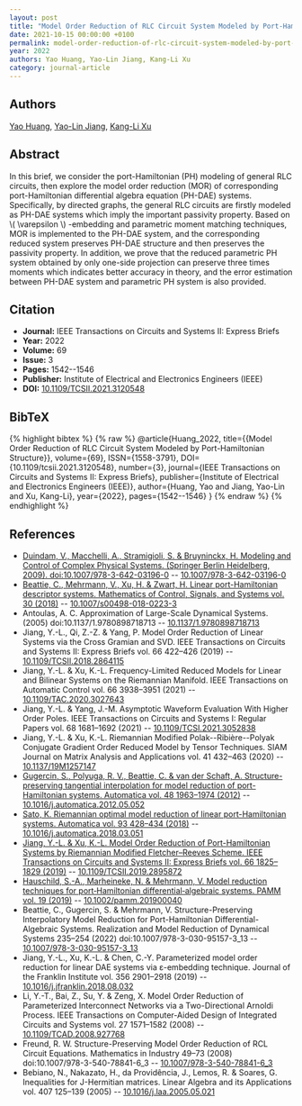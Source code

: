 ```yaml
---
layout: post
title: "Model Order Reduction of RLC Circuit System Modeled by Port-Hamiltonian Structure"
date: 2021-10-15 00:00:00 +0100
permalink: model-order-reduction-of-rlc-circuit-system-modeled-by-port-hamiltonian-structure
year: 2022
authors: Yao Huang, Yao-Lin Jiang, Kang-Li Xu
category: journal-article
---
```

 
## Authors
[Yao Huang](authors/yao-huang), [Yao-Lin Jiang](authors/yaolin-jiang), [Kang-Li Xu](authors/kangli-xu)
 
## Abstract
In this brief, we consider the port-Hamiltonian (PH) modeling of general RLC circuits, then explore the model order reduction (MOR) of corresponding port-Hamiltonian differential algebra equation (PH-DAE) systems. Specifically, by directed graphs, the general RLC circuits are firstly modeled as PH-DAE systems which imply the important passivity property. Based on \\( \varepsilon  \\) -embedding and parametric moment matching techniques, MOR is implemented to the PH-DAE system, and the corresponding reduced system preserves PH-DAE structure and then preserves the passivity property. In addition, we prove that the reduced parametric PH system obtained by only one-side projection can preserve three times moments which indicates better accuracy in theory, and the error estimation between PH-DAE system and parametric PH system is also provided.
 
## Citation
- **Journal:** IEEE Transactions on Circuits and Systems II: Express Briefs
- **Year:** 2022
- **Volume:** 69
- **Issue:** 3
- **Pages:** 1542--1546
- **Publisher:** Institute of Electrical and Electronics Engineers (IEEE)
- **DOI:** [10.1109/TCSII.2021.3120548](https://doi.org/10.1109/TCSII.2021.3120548)
 
## BibTeX
{% highlight bibtex %}
{% raw %}
@article{Huang_2022,
  title={{Model Order Reduction of RLC Circuit System Modeled by Port-Hamiltonian Structure}},
  volume={69},
  ISSN={1558-3791},
  DOI={10.1109/tcsii.2021.3120548},
  number={3},
  journal={IEEE Transactions on Circuits and Systems II: Express Briefs},
  publisher={Institute of Electrical and Electronics Engineers (IEEE)},
  author={Huang, Yao and Jiang, Yao-Lin and Xu, Kang-Li},
  year={2022},
  pages={1542--1546}
}
{% endraw %}
{% endhighlight %}
 
## References
- [Duindam, V., Macchelli, A., Stramigioli, S. & Bruyninckx, H. Modeling and Control of Complex Physical Systems. (Springer Berlin Heidelberg, 2009). doi:10.1007/978-3-642-03196-0](modeling-and-control-of-complex-physical-systems) -- [10.1007/978-3-642-03196-0](https://doi.org/10.1007/978-3-642-03196-0)
- [Beattie, C., Mehrmann, V., Xu, H. & Zwart, H. Linear port-Hamiltonian descriptor systems. Mathematics of Control, Signals, and Systems vol. 30 (2018)](linear-port-hamiltonian-descriptor-systems) -- [10.1007/s00498-018-0223-3](https://doi.org/10.1007/s00498-018-0223-3)
- Antoulas, A. C. Approximation of Large-Scale Dynamical Systems. (2005) doi:10.1137/1.9780898718713 -- [10.1137/1.9780898718713](https://doi.org/10.1137/1.9780898718713)
- Jiang, Y.-L., Qi, Z.-Z. & Yang, P. Model Order Reduction of Linear Systems via the Cross Gramian and SVD. IEEE Transactions on Circuits and Systems II: Express Briefs vol. 66 422–426 (2019) -- [10.1109/TCSII.2018.2864115](https://doi.org/10.1109/TCSII.2018.2864115)
- Jiang, Y.-L. & Xu, K.-L. Frequency-Limited Reduced Models for Linear and Bilinear Systems on the Riemannian Manifold. IEEE Transactions on Automatic Control vol. 66 3938–3951 (2021) -- [10.1109/TAC.2020.3027643](https://doi.org/10.1109/TAC.2020.3027643)
- Jiang, Y.-L. & Yang, J.-M. Asymptotic Waveform Evaluation With Higher Order Poles. IEEE Transactions on Circuits and Systems I: Regular Papers vol. 68 1681–1692 (2021) -- [10.1109/TCSI.2021.3052838](https://doi.org/10.1109/TCSI.2021.3052838)
- Jiang, Y.-L. & Xu, K.-L. Riemannian Modified Polak--Ribière--Polyak Conjugate Gradient Order Reduced Model by Tensor Techniques. SIAM Journal on Matrix Analysis and Applications vol. 41 432–463 (2020) -- [10.1137/19M1257147](https://doi.org/10.1137/19M1257147)
- [Gugercin, S., Polyuga, R. V., Beattie, C. & van der Schaft, A. Structure-preserving tangential interpolation for model reduction of port-Hamiltonian systems. Automatica vol. 48 1963–1974 (2012)](structure-preserving-tangential-interpolation-for-model-reduction-of-port-hamiltonian-systems) -- [10.1016/j.automatica.2012.05.052](https://doi.org/10.1016/j.automatica.2012.05.052)
- [Sato, K. Riemannian optimal model reduction of linear port-Hamiltonian systems. Automatica vol. 93 428–434 (2018)](riemannian-optimal-model-reduction-of-linear-port-hamiltonian-systems) -- [10.1016/j.automatica.2018.03.051](https://doi.org/10.1016/j.automatica.2018.03.051)
- [Jiang, Y.-L. & Xu, K.-L. Model Order Reduction of Port-Hamiltonian Systems by Riemannian Modified Fletcher–Reeves Scheme. IEEE Transactions on Circuits and Systems II: Express Briefs vol. 66 1825–1829 (2019)](model-order-reduction-of-port-hamiltonian-systems-by-riemannian-modified-fletcher-reeves-scheme) -- [10.1109/TCSII.2019.2895872](https://doi.org/10.1109/TCSII.2019.2895872)
- [Hauschild, S.-A., Marheineke, N. & Mehrmann, V. Model reduction techniques for port‐Hamiltonian differential‐algebraic systems. PAMM vol. 19 (2019)](model-reduction-techniques-for-port-hamiltonian-differential-algebraic-systems) -- [10.1002/pamm.201900040](https://doi.org/10.1002/pamm.201900040)
- Beattie, C., Gugercin, S. & Mehrmann, V. Structure-Preserving Interpolatory Model Reduction for Port-Hamiltonian Differential-Algebraic Systems. Realization and Model Reduction of Dynamical Systems 235–254 (2022) doi:10.1007/978-3-030-95157-3_13 -- [10.1007/978-3-030-95157-3_13](https://doi.org/10.1007/978-3-030-95157-3_13)
- Jiang, Y.-L., Xu, K.-L. & Chen, C.-Y. Parameterized model order reduction for linear DAE systems via ε-embedding technique. Journal of the Franklin Institute vol. 356 2901–2918 (2019) -- [10.1016/j.jfranklin.2018.08.032](https://doi.org/10.1016/j.jfranklin.2018.08.032)
- Li, Y.-T., Bai, Z., Su, Y. & Zeng, X. Model Order Reduction of Parameterized Interconnect Networks via a Two-Directional Arnoldi Process. IEEE Transactions on Computer-Aided Design of Integrated Circuits and Systems vol. 27 1571–1582 (2008) -- [10.1109/TCAD.2008.927768](https://doi.org/10.1109/TCAD.2008.927768)
- Freund, R. W. Structure-Preserving Model Order Reduction of RCL Circuit Equations. Mathematics in Industry 49–73 (2008) doi:10.1007/978-3-540-78841-6_3 -- [10.1007/978-3-540-78841-6_3](https://doi.org/10.1007/978-3-540-78841-6_3)
- Bebiano, N., Nakazato, H., da Providência, J., Lemos, R. & Soares, G. Inequalities for J-Hermitian matrices. Linear Algebra and its Applications vol. 407 125–139 (2005) -- [10.1016/j.laa.2005.05.021](https://doi.org/10.1016/j.laa.2005.05.021)

